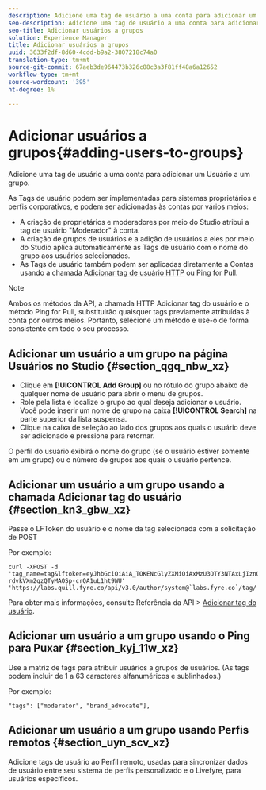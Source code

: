 ```yaml
---
description: Adicione uma tag de usuário a uma conta para adicionar um Usuário a um grupo.
seo-description: Adicione uma tag de usuário a uma conta para adicionar um Usuário a um grupo.
seo-title: Adicionar usuários a grupos
solution: Experience Manager
title: Adicionar usuários a grupos
uuid: 3633f2df-8d60-4cdd-b9a2-3807218c74a0
translation-type: tm+mt
source-git-commit: 67aeb3de964473b326c88c3a3f81ff48a6a12652
workflow-type: tm+mt
source-wordcount: '395'
ht-degree: 1%

---
```



# Adicionar usuários a grupos{#adding-users-to-groups}

Adicione uma tag de usuário a uma conta para adicionar um Usuário a um grupo.

As Tags de usuário podem ser implementadas para sistemas proprietários e perfis corporativos, e podem ser adicionadas às contas por vários meios:

* A criação de proprietários e moderadores por meio do Studio atribui a tag de usuário &quot;Moderador&quot; à conta.
* A criação de grupos de usuários e a adição de usuários a eles por meio do Studio aplica automaticamente as Tags de usuário com o nome do grupo aos usuários selecionados.
* As Tags de usuário também podem ser aplicadas diretamente a Contas usando a chamada [Adicionar tag de usuário HTTP](https://api.livefyre.com/docs#add-user-tag) ou Ping for Pull.

>[!NOTE]
>
>Ambos os métodos da API, a chamada HTTP Adicionar tag do usuário e o método Ping for Pull, substituirão quaisquer tags previamente atribuídas à conta por outros meios. Portanto, selecione um método e use-o de forma consistente em todo o seu processo.

## Adicionar um usuário a um grupo na página Usuários no Studio {#section_qgq_nbw_xz}

* Clique em **[!UICONTROL Add Group]** ou no rótulo do grupo abaixo de qualquer nome de usuário para abrir o menu de grupos.
* Role pela lista e localize o grupo ao qual deseja adicionar o usuário. Você pode inserir um nome de grupo na caixa **[!UICONTROL Search]** na parte superior da lista suspensa.
* Clique na caixa de seleção ao lado dos grupos aos quais o usuário deve ser adicionado e pressione para retornar.

O perfil do usuário exibirá o nome do grupo (se o usuário estiver somente em um grupo) ou o número de grupos aos quais o usuário pertence.

## Adicionar um usuário a um grupo usando a chamada Adicionar tag do usuário {#section_kn3_gbw_xz}

Passe o LFToken do usuário e o nome da tag selecionada com a solicitação de POST

Por exemplo:

```
curl -XPOST -d 'tag_name=tag&lftoken=eyJhbGciOiAiA_TOKENcGlyZXMiOiAxMzU3OTY3NTAxLjIzn0.KoyXUVCavt-rdvkVXm2qzQTyMAOSp-crQA1uL1ht9WU' 'https://labs.quill.fyre.co/api/v3.0/author/system@`labs.fyre.co`/tag/'
```


Para obter mais informações, consulte Referência da API > [Adicionar tag do usuário](https://api.livefyre.com/docs/apis/by-category/user-management#operation=urn:livefyre:apis:quill:operations:api:v3.0:author:tags:method=post).

## Adicionar um usuário a um grupo usando o Ping para Puxar {#section_kyj_11w_xz}

Use a matriz de tags para atribuir usuários a grupos de usuários. (As tags podem incluir de 1 a 63 caracteres alfanuméricos e sublinhados.)

Por exemplo:

```
"tags": ["moderator", "brand_advocate"],
```

## Adicionar um usuário a um grupo usando Perfis remotos {#section_uyn_scv_xz}

Adicione tags de usuário ao Perfil remoto, usadas para sincronizar dados de usuário entre seu sistema de perfis personalizado e o Livefyre, para usuários específicos.
